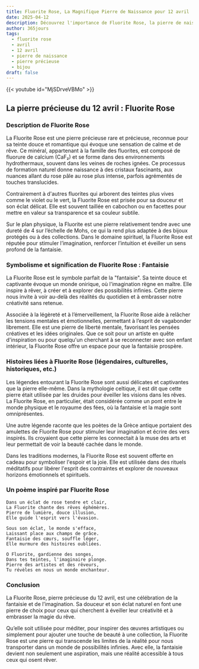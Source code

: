 ```yaml
---
title: Fluorite Rose, La Magnifique Pierre de Naissance pour 12 avril
date: 2025-04-12
description: Découvrez l'importance de Fluorite Rose, la pierre de naissance du 12 avril qui symbolise Fantaisie. Laissez sa beauté et sa signification illuminer votre journée.
author: 365jours
tags:
  - fluorite rose
  - avril
  - 12 avril
  - pierre de naissance
  - pierre précieuse
  - bijou
draft: false
---
```


{{< youtube id="MjSDrveVBMo" >}}

## La pierre précieuse du 12 avril : Fluorite Rose

### Description de Fluorite Rose

La Fluorite Rose est une pierre précieuse rare et précieuse, reconnue pour sa teinte douce et romantique qui évoque une sensation de calme et de rêve. Ce minéral, appartenant à la famille des fluorites, est composé de fluorure de calcium (CaF₂) et se forme dans des environnements hydrothermaux, souvent dans les veines de roches ignées. Ce processus de formation naturel donne naissance à des cristaux fascinants, aux nuances allant du rose pâle au rose plus intense, parfois agrémentés de touches translucides.

Contrairement à d'autres fluorites qui arborent des teintes plus vives comme le violet ou le vert, la Fluorite Rose est prisée pour sa douceur et son éclat délicat. Elle est souvent taillée en cabochon ou en facettes pour mettre en valeur sa transparence et sa couleur subtile.

Sur le plan physique, la Fluorite est une pierre relativement tendre avec une dureté de 4 sur l’échelle de Mohs, ce qui la rend plus adaptée à des bijoux protégés ou à des collections. Dans le domaine spirituel, la Fluorite Rose est réputée pour stimuler l’imagination, renforcer l’intuition et éveiller un sens profond de la fantaisie.

### Symbolisme et signification de Fluorite Rose : Fantaisie

La Fluorite Rose est le symbole parfait de la "fantaisie". Sa teinte douce et captivante évoque un monde onirique, où l'imagination règne en maître. Elle inspire à rêver, à créer et à explorer des possibilités infinies. Cette pierre nous invite à voir au-delà des réalités du quotidien et à embrasser notre créativité sans retenue.

Associée à la légèreté et à l’émerveillement, la Fluorite Rose aide à relâcher les tensions mentales et émotionnelles, permettant à l’esprit de vagabonder librement. Elle est une pierre de liberté mentale, favorisant les pensées créatives et les idées originales. Que ce soit pour un artiste en quête d'inspiration ou pour quelqu'un cherchant à se reconnecter avec son enfant intérieur, la Fluorite Rose offre un espace pour que la fantaisie prospère.

### Histoires liées à Fluorite Rose (légendaires, culturelles, historiques, etc.)

Les légendes entourant la Fluorite Rose sont aussi délicates et captivantes que la pierre elle-même. Dans la mythologie celtique, il est dit que cette pierre était utilisée par les druides pour éveiller les visions dans les rêves. La Fluorite Rose, en particulier, était considérée comme un pont entre le monde physique et le royaume des fées, où la fantaisie et la magie sont omniprésentes.

Une autre légende raconte que les poètes de la Grèce antique portaient des amulettes de Fluorite Rose pour stimuler leur imagination et écrire des vers inspirés. Ils croyaient que cette pierre les connectait à la muse des arts et leur permettait de voir la beauté cachée dans le monde.

Dans les traditions modernes, la Fluorite Rose est souvent offerte en cadeau pour symboliser l'espoir et la joie. Elle est utilisée dans des rituels méditatifs pour libérer l'esprit des contraintes et explorer de nouveaux horizons émotionnels et spirituels.

### Un poème inspiré par Fluorite Rose

```
Dans un éclat de rose tendre et clair,  
La Fluorite chante des rêves éphémères.  
Pierre de lumière, douce illusion,  
Elle guide l'esprit vers l'évasion.  

Sous son éclat, le monde s'efface,  
Laissant place aux champs de grâce.  
Fantaisie des cœurs, souffle léger,  
Elle murmure des histoires oubliées.  

O Fluorite, gardienne des songes,  
Dans tes teintes, l'imaginaire plonge.  
Pierre des artistes et des rêveurs,  
Tu révèles en nous un monde enchanteur.  
```

### Conclusion

La Fluorite Rose, pierre précieuse du 12 avril, est une célébration de la fantaisie et de l’imagination. Sa douceur et son éclat naturel en font une pierre de choix pour ceux qui cherchent à éveiller leur créativité et à embrasser la magie du rêve.

Qu’elle soit utilisée pour méditer, pour inspirer des œuvres artistiques ou simplement pour ajouter une touche de beauté à une collection, la Fluorite Rose est une pierre qui transcende les limites de la réalité pour nous transporter dans un monde de possibilités infinies. Avec elle, la fantaisie devient non seulement une aspiration, mais une réalité accessible à tous ceux qui osent rêver.